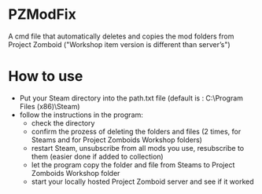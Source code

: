# PZModFix
A cmd file that automatically deletes and copies the mod folders from Project Zomboid ("Workshop item version is different than server’s")

# How to use
- Put your Steam directory into the path.txt file (default is : C:\Program Files (x86)\Steam)
- follow the instructions in the program:
  - check the directory
  - confirm the prozess of deleting the folders and files (2 times, for Steams and for Project Zomboids Workshop folders)
  - restart Steam, unsubscribe from all mods you use, resubscribe to them (easier done if added to collection)
  - let the program copy the folder and file from Steams to Project Zomboids Workshop folder
  - start your locally hosted Project Zomboid server and see if it worked
